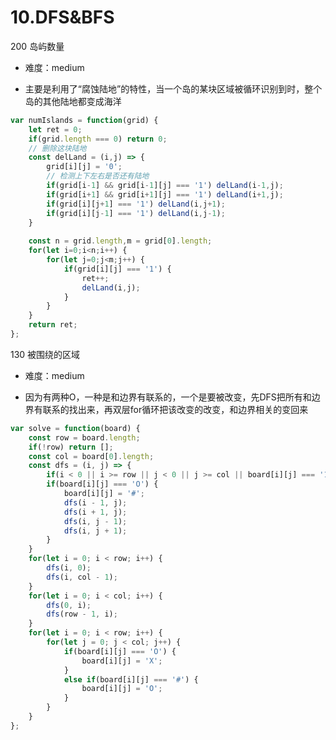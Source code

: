 <!--
 * @LastEditors: panda_liu
 * @LastEditTime: 2020-08-10 22:05:46
 * @FilePath: \yangbao-2019-developc:\Users\23163\Desktop\web\leetcode\10.DFS&BFS.md
 * @Description: add some description
-->
# 10.DFS&BFS

200 岛屿数量

- 难度：medium

- 主要是利用了“腐蚀陆地”的特性，当一个岛的某块区域被循环识别到时，整个岛的其他陆地都变成海洋

``` js
var numIslands = function(grid) {
    let ret = 0;
    if(grid.length === 0) return 0;
    // 删除这块陆地
    const delLand = (i,j) => {
        grid[i][j] = '0';
        // 检测上下左右是否还有陆地
        if(grid[i-1] && grid[i-1][j] === '1') delLand(i-1,j);
        if(grid[i+1] && grid[i+1][j] === '1') delLand(i+1,j);
        if(grid[i][j+1] === '1') delLand(i,j+1);
        if(grid[i][j-1] === '1') delLand(i,j-1);
    }
    
    const n = grid.length,m = grid[0].length;
    for(let i=0;i<n;i++) {
        for(let j=0;j<m;j++) {
            if(grid[i][j] === '1') {
                ret++;
                delLand(i,j);
            }
        }
    }
    return ret;
};
```

130 被围绕的区域

- 难度：medium

- 因为有两种O，一种是和边界有联系的，一个是要被改变，先DFS把所有和边界有联系的找出来，再双层for循环把该改变的改变，和边界相关的变回来

``` js
var solve = function(board) {
    const row = board.length;
    if(!row) return [];
	const col = board[0].length;
	const dfs = (i, j) => {
        if(i < 0 || i >= row || j < 0 || j >= col || board[i][j] === '1') return;
		if(board[i][j] === 'O') {
            board[i][j] = '#';
            dfs(i - 1, j);
            dfs(i + 1, j);
            dfs(i, j - 1);
            dfs(i, j + 1);
        }
	}
	for(let i = 0; i < row; i++) {
		dfs(i, 0);
		dfs(i, col - 1);
	}
	for(let i = 0; i < col; i++) {
		dfs(0, i);
		dfs(row - 1, i);
	}
	for(let i = 0; i < row; i++) {
		for(let j = 0; j < col; j++) {
			if(board[i][j] === 'O') {
				board[i][j] = 'X';
			}
			else if(board[i][j] === '#') {
				board[i][j] = 'O';
			}
		}
	}
};
```